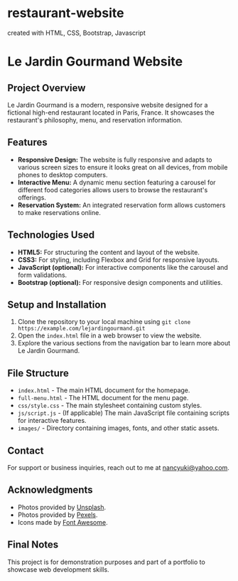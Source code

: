 # restaurant-website
 created with HTML, CSS, Bootstrap, Javascript
# Le Jardin Gourmand Website

## Project Overview
Le Jardin Gourmand is a modern, responsive website designed for a fictional high-end restaurant located in Paris, France. It showcases the restaurant's philosophy, menu, and reservation information.

## Features
- **Responsive Design:** The website is fully responsive and adapts to various screen sizes to ensure it looks great on all devices, from mobile phones to desktop computers.
- **Interactive Menu:** A dynamic menu section featuring a carousel for different food categories allows users to browse the restaurant's offerings.
- **Reservation System:** An integrated reservation form allows customers to make reservations online.

## Technologies Used
- **HTML5:** For structuring the content and layout of the website.
- **CSS3:** For styling, including Flexbox and Grid for responsive layouts.
- **JavaScript (optional):** For interactive components like the carousel and form validations.
- **Bootstrap (optional):** For responsive design components and utilities.

## Setup and Installation
1. Clone the repository to your local machine using `git clone https://example.com/lejardingourmand.git`
2. Open the `index.html` file in a web browser to view the website.
3. Explore the various sections from the navigation bar to learn more about Le Jardin Gourmand.

## File Structure
- `index.html` - The main HTML document for the homepage.
- `full-menu.html` - The HTML document for the menu page.
- `css/style.css` - The main stylesheet containing custom styles.
- `js/script.js` - (If applicable) The main JavaScript file containing scripts for interactive features.
- `images/` - Directory containing images, fonts, and other static assets.


## Contact
For support or business inquiries, reach out to me at nancyuki@yahoo.com.

## Acknowledgments
- Photos provided by [Unsplash](https://unsplash.com/).
- Photos provided by [Pexels](https://pexels.com/).
- Icons made by [Font Awesome](https://fontawesome.com/).

## Final Notes
This project is for demonstration purposes and part of a portfolio to showcase web development skills.
